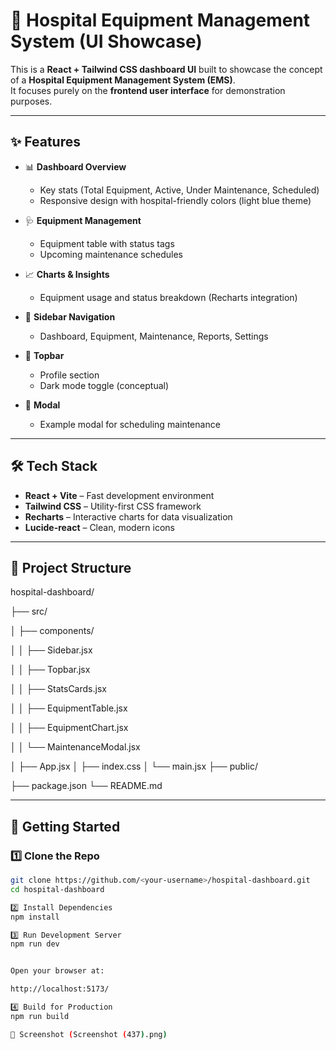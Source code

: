 # 🏥 Hospital Equipment Management System (UI Showcase)

This is a **React + Tailwind CSS dashboard UI** built to showcase the concept of a **Hospital Equipment Management System (EMS)**.  
It focuses purely on the **frontend user interface** for demonstration purposes.

---

## ✨ Features

- 📊 **Dashboard Overview**
  - Key stats (Total Equipment, Active, Under Maintenance, Scheduled)
  - Responsive design with hospital-friendly colors (light blue theme)

- 🩺 **Equipment Management**
  - Equipment table with status tags
  - Upcoming maintenance schedules

- 📈 **Charts & Insights**
  - Equipment usage and status breakdown (Recharts integration)

- 🧭 **Sidebar Navigation**
  - Dashboard, Equipment, Maintenance, Reports, Settings

- 🌙 **Topbar**
  - Profile section
  - Dark mode toggle (conceptual)

- 📌 **Modal**
  - Example modal for scheduling maintenance

---

## 🛠️ Tech Stack

- **React + Vite** – Fast development environment
- **Tailwind CSS** – Utility-first CSS framework
- **Recharts** – Interactive charts for data visualization
- **Lucide-react** – Clean, modern icons

---

## 📂 Project Structure


hospital-dashboard/

├── src/

│ ├── components/

│ │ ├── Sidebar.jsx

│ │ ├── Topbar.jsx

│ │ ├── StatsCards.jsx

│ │ ├── EquipmentTable.jsx

│ │ ├── EquipmentChart.jsx

│ │ └── MaintenanceModal.jsx

│ ├── App.jsx
│ ├── index.css
│ └── main.jsx
├── public/

├── package.json
└── README.md


---

## 🚀 Getting Started

### 1️⃣ Clone the Repo
```bash
git clone https://github.com/<your-username>/hospital-dashboard.git
cd hospital-dashboard

2️⃣ Install Dependencies
npm install

3️⃣ Run Development Server
npm run dev


Open your browser at:

http://localhost:5173/

4️⃣ Build for Production
npm run build

📸 Screenshot (Screenshot (437).png)

